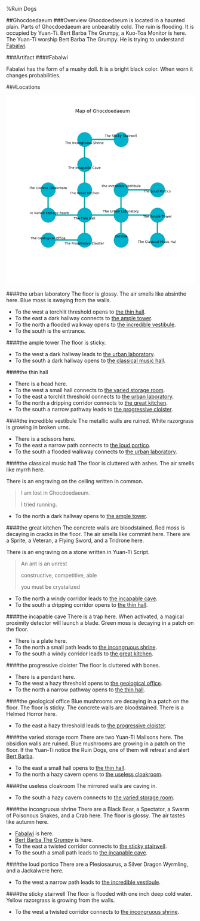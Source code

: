 %Ruin Dogs

##Ghocdoedaeum
###Overview
Ghocdoedaeum is located in a haunted plain. Parts of Ghocdoedaeum are unbearably cold. The ruin is flooding. It is occupied by Yuan-Ti. <a name="Bert-Barba-The-Grumpy"></a>Bert Barba The Grumpy, a Kuo-Toa Monitor is here. The Yuan-Ti worship Bert Barba The Grumpy. He  is trying to understand [Fabalwi](#Fabalwi). 



###Artifact
####<a name="Fabalwi"></a>Fabalwi


Fabalwi has the form of a mushy doll. It is a bright black color. When worn it changes probabilities. 





###Locations


![](../v2/images/Ghocdoedaeum.png)

####<a name="the-urban-laboratory"></a>the urban laboratory
The floor is glossy. The air smells like absinthe here. Blue moss is swaying from the walls. 



* To the west a torchlit threshold opens to [the thin hall](#the-thin-hall).
* To the east a dark hallway connects to [the ample tower](#the-ample-tower).
* To the north a flooded walkway opens to [the incredible vestibule](#the-incredible-vestibule).
* To the south is the entrance.


####<a name="the-ample-tower"></a>the ample tower
The floor is sticky. 



* To the west a dark hallway leads to [the urban laboratory](#the-urban-laboratory).
* To the south a dark hallway opens to [the classical music hall](#the-classical-music-hall).


####<a name="the-thin-hall"></a>the thin hall




* There is a head here.
* To the west a small hall connects to [the varied storage room](#the-varied-storage-room).
* To the east a torchlit threshold connects to [the urban laboratory](#the-urban-laboratory).
* To the north a dripping corridor connects to [the great kitchen](#the-great-kitchen).
* To the south a narrow pathway leads to [the progressive cloister](#the-progressive-cloister).


####<a name="the-incredible-vestibule"></a>the incredible vestibule
The metallic walls are ruined. White razorgrass is growing in broken urns. 



* There is a scissors here.
* To the east a narrow path connects to [the loud portico](#the-loud-portico).
* To the south a flooded walkway connects to [the urban laboratory](#the-urban-laboratory).


####<a name="the-classical-music-hall"></a>the classical music hall
The floor is cluttered with ashes. The air smells like myrrh here. 

There is an engraving on the ceiling written in common. 

> I am lost in Ghocdoedaeum.
>
> I tried running.
>


* To the north a dark hallway opens to [the ample tower](#the-ample-tower).


####<a name="the-great-kitchen"></a>the great kitchen
The concrete walls are bloodstained. Red moss is decaying in cracks in the floor. The air smells like cornmint here. There are a Sprite, a Veteran, a Flying Sword, and a Tridrone here. 

There is an engraving on a stone written in Yuan-Ti Script. 

> An ant is an unrest
>
> constructive, competitive, able
>
> you must be crystalized
>


* To the north a windy corridor leads to [the incapable cave](#the-incapable-cave).
* To the south a dripping corridor opens to [the thin hall](#the-thin-hall).


####<a name="the-incapable-cave"></a>the incapable cave
There is a trap here. When activated, a magical proximity detector will launch a blade. Green moss is decaying in a patch on the floor. 



* There is a plate here.
* To the north a small path leads to [the incongruous shrine](#the-incongruous-shrine).
* To the south a windy corridor leads to [the great kitchen](#the-great-kitchen).


####<a name="the-progressive-cloister"></a>the progressive cloister
The floor is cluttered with bones. 



* There is a pendant here.
* To the west a hazy threshold opens to [the geological office](#the-geological-office).
* To the north a narrow pathway opens to [the thin hall](#the-thin-hall).


####<a name="the-geological-office"></a>the geological office
Blue mushrooms are decaying in a patch on the floor. The floor is sticky. The concrete walls are bloodstained. There is a Helmed Horror here. 



* To the east a hazy threshold leads to [the progressive cloister](#the-progressive-cloister).


####<a name="the-varied-storage-room"></a>the varied storage room
There are two Yuan-Ti Malisons here. The obsidion walls are ruined. Blue mushrooms are growing in a patch on the floor. If the Yuan-Ti notice the Ruin Dogs, one of them will retreat and alert [Bert Barba](#Bert-Barba). 



* To the east a small hall opens to [the thin hall](#the-thin-hall).
* To the north a hazy cavern opens to [the useless cloakroom](#the-useless-cloakroom).


####<a name="the-useless-cloakroom"></a>the useless cloakroom
The mirrored walls are caving in. 



* To the south a hazy cavern connects to [the varied storage room](#the-varied-storage-room).


####<a name="the-incongruous-shrine"></a>the incongruous shrine
There are a Black Bear, a Spectator, a Swarm of Poisonous Snakes, and a Crab here. The floor is glossy. The air tastes like autumn here. 



* [Fabalwi](#Fabalwi) is here.
* [Bert Barba The Grumpy](#Bert-Barba-The-Grumpy) is here.
* To the east a twisted corridor connects to [the sticky stairwell](#the-sticky-stairwell).
* To the south a small path leads to [the incapable cave](#the-incapable-cave).


####<a name="the-loud-portico"></a>the loud portico
There are a Plesiosaurus, a Silver Dragon Wyrmling, and a Jackalwere here. 



* To the west a narrow path leads to [the incredible vestibule](#the-incredible-vestibule).


####<a name="the-sticky-stairwell"></a>the sticky stairwell
The floor is flooded with one inch deep cold water. Yellow razorgrass is growing from the walls. 



* To the west a twisted corridor connects to [the incongruous shrine](#the-incongruous-shrine).


